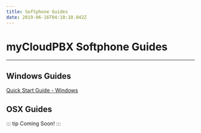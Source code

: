 ```yaml
---
title: Softphone Guides
date: 2019-06-16T04:10:10.042Z
---
```

# myCloudPBX Softphone Guides
----
## Windows Guides
<a href="http://ecn.net.au/~support/myCloudPBX Softphone Quick Start Guide.pdf" download>
  <p>Quick Start Guide - Windows</p>
</a>

## OSX Guides

::: tip
Coming Soon!
:::
